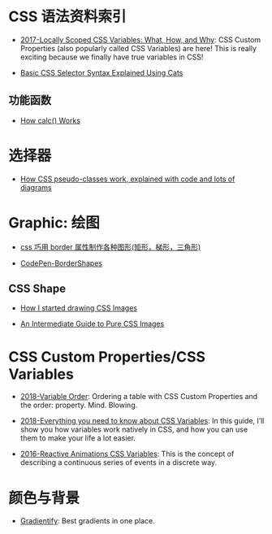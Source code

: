 

# CSS 语法资料索引

- [2017-Locally Scoped CSS Variables: What, How, and Why](https://parg.co/bLS): CSS Custom Properties (also popularly called CSS Variables) are here! This is really exciting because we finally have true variables in CSS!

- [Basic CSS Selector Syntax Explained Using Cats](https://robots.thoughtbot.com/basic-css-selectors-explained-with-cats)

## 功能函数

- [How calc() Works](https://bitsofco.de/how-calc-works/)

# 选择器

- [How CSS pseudo-classes work, explained with code and lots of diagrams](https://medium.freecodecamp.com/explained-css-pseudo-classes-cef3c3177361#.ax2oehufx)

# Graphic: 绘图

- [css 巧用 border 属性制作各种图形(矩形，梯形，三角形)](http://www.manongjc.com/article/86.html)

- [CodePen-BorderShapes](http://codepen.io/wx-chevalier/pen/BzrPrb)

## CSS Shape

- [How I started drawing CSS Images](http://6me.us/kpnB)

- [An Intermediate Guide to Pure CSS Images](http://codepen.io/mikemang/post/an-intermediate-guide-to-pure-css-images)

# CSS Custom Properties/CSS Variables

- [2018-Variable Order](http://kizu.ru/en/blog/variable-order/): Ordering a table with CSS Custom Properties and the order: property. Mind. Blowing.

- [2018-Everything you need to know about CSS Variables](https://parg.co/UIJ): In this guide, I’ll show you how variables work natively in CSS, and how you can use them to make your life a lot easier.

- [2016-Reactive Animations CSS Variables](http://slides.com/davidkhourshid/reactanim#/): This is the concept of describing a continuous series of events in a discrete way.

# 颜色与背景

- [Gradientify](http://www.gradientify.dfusic.net/): Best gradients in one place.
